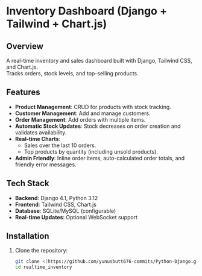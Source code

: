 # Inventory Dashboard (Django + Tailwind + Chart.js)

## Overview
A real-time inventory and sales dashboard built with Django, Tailwind CSS, and Chart.js.  
Tracks orders, stock levels, and top-selling products.

## Features
- **Product Management**: CRUD for products with stock tracking.  
- **Customer Management**: Add and manage customers.  
- **Order Management**: Add orders with multiple items.  
- **Automatic Stock Updates**: Stock decreases on order creation and validates availability.  
- **Real-time Charts**:
  - Sales over the last 10 orders.
  - Top products by quantity (including unsold products).  
- **Admin Friendly**: Inline order items, auto-calculated order totals, and friendly error messages.

## Tech Stack
- **Backend**: Django 4.1, Python 3.12  
- **Frontend**: Tailwind CSS, Chart.js  
- **Database**: SQLite/MySQL (configurable)  
- **Real-time Updates**: Optional WebSocket support  

## Installation
1. Clone the repository:  
   ```bash
   git clone <(https://github.com/yunusbutt676-commits/Python-Django.git)>
   cd realtime_inventory
